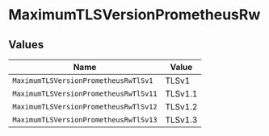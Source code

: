 # MaximumTLSVersionPrometheusRw


## Values

| Name                                  | Value                                 |
| ------------------------------------- | ------------------------------------- |
| `MaximumTLSVersionPrometheusRwTlSv1`  | TLSv1                                 |
| `MaximumTLSVersionPrometheusRwTlSv11` | TLSv1.1                               |
| `MaximumTLSVersionPrometheusRwTlSv12` | TLSv1.2                               |
| `MaximumTLSVersionPrometheusRwTlSv13` | TLSv1.3                               |